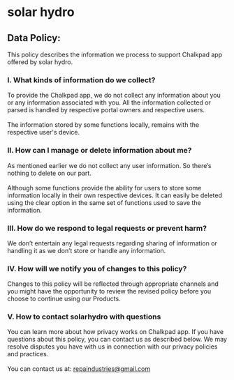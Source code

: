 # solar hydro

## Data Policy:

This policy describes the information we process to support Chalkpad app offered by solar hydro.

### I. What kinds of information do we collect?

To provide the Chalkpad app, we do not collect any information about you or any information associated with you. All the information collected or parsed is handled by respective portal owners and respective users.  
<br />
The information stored by some functions locally, remains with the respective user's device.

### II. How can I manage or delete information about me?
As mentioned earlier we do not collect any user information. So there’s nothing  to delete on our part.  
<br />
Although some functions provide the ability for users to store some information locally in their own respective devices. It can easily be deleted using the clear option in the same set of functions used to save the information.

### III. How do we respond to legal requests or prevent harm?
We don’t entertain any legal requests regarding sharing of information or handling it as we don’t store or handle any information.

### IV. How will we notify you of changes to this policy?
Changes to this policy will be reflected through appropriate channels and you might have the opportunity to review the revised policy before you choose to continue using our Products.

### V. How to contact solarhydro with questions
You can learn more about how privacy works on Chalkpad app. If you have questions about this policy, you can contact us as described below. We may resolve disputes you have with us in connection with our privacy policies and practices.  
<br />
You can contact us at: repaindustries@gmail.com
